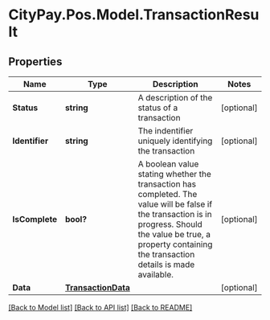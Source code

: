 # CityPay.Pos.Model.TransactionResult
## Properties

Name | Type | Description | Notes
------------ | ------------- | ------------- | -------------
**Status** | **string** | A description of the status of a transaction | [optional] 
**Identifier** | **string** | The indentifier uniquely identifying the transaction | [optional] 
**IsComplete** | **bool?** | A boolean value stating whether the transaction has completed. The value will be false if the transaction is in progress. Should the value be true, a property containing the transaction details is made available. | [optional] 
**Data** | [**TransactionData**](TransactionData.md) |  | [optional] 

[[Back to Model list]](../README.md#documentation-for-models) [[Back to API list]](../README.md#documentation-for-api-endpoints) [[Back to README]](../README.md)

